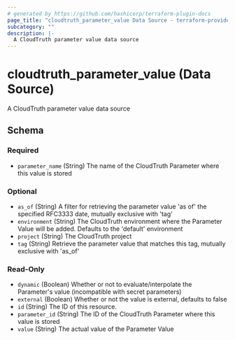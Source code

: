 ```yaml
---
# generated by https://github.com/hashicorp/terraform-plugin-docs
page_title: "cloudtruth_parameter_value Data Source - terraform-provider-cloudtruth"
subcategory: ""
description: |-
  A CloudTruth parameter value data source
---
```


# cloudtruth_parameter_value (Data Source)

A CloudTruth parameter value data source



<!-- schema generated by tfplugindocs -->
## Schema

### Required

- `parameter_name` (String) The name of the CloudTruth Parameter where this value is stored

### Optional

- `as_of` (String) A filter for retrieving the parameter value 'as of' the specified RFC3333 date, mutually exclusive with 'tag'
- `environment` (String) The CloudTruth environment where the Parameter Value will be added. Defaults to the 'default' environment
- `project` (String) The CloudTruth project
- `tag` (String) Retrieve the parameter value that matches this tag, mutually exclusive with 'as_of'

### Read-Only

- `dynamic` (Boolean) Whether or not to evaluate/interpolate the Parameter's value (incompatible with secret parameters)
- `external` (Boolean) Whether or not the value is external, defaults to false
- `id` (String) The ID of this resource.
- `parameter_id` (String) The ID of the CloudTruth Parameter where this value is stored
- `value` (String) The actual value of the Parameter Value


